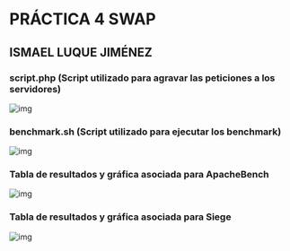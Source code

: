 # PRÁCTICA 4 SWAP
## ISMAEL LUQUE JIMÉNEZ

### **script.php (Script utilizado para agravar las peticiones a los servidores)**

![img](https://github.com/isma94/SWAP2015/blob/master/Practica4/capturas/script1.PNG)

### **benchmark.sh (Script utilizado para ejecutar los benchmark)**

![img](https://github.com/isma94/SWAP2015/blob/master/Practica4/capturas/script2.PNG)

### **Tabla de resultados y gráfica asociada para ApacheBench**

![img](https://github.com/isma94/SWAP2015/blob/master/Practica4/capturas/ab.PNG)

### **Tabla de resultados y gráfica asociada para Siege**

![img](https://github.com/isma94/SWAP2015/blob/master/Practica4/capturas/siege.PNG)
